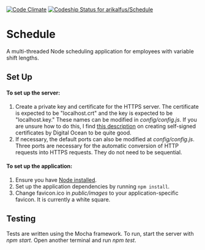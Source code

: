 [![Code Climate](https://codeclimate.com/github/arikalfus/Schedule/badges/gpa.svg)](https://codeclimate.com/github/arikalfus/Schedule) [![Codeship Status for arikalfus/Schedule](https://codeship.com/projects/09071d00-52bb-0134-6da7-02adab5d782c/status?branch=master)](https://codeship.com/projects/171638)

# Schedule

A multi-threaded Node scheduling application for employees with variable shift lengths.

## Set Up

#### To set up the server:

1. Create a private key and certificate for the HTTPS server. The certificate is expected to be "localhost.crt" and 
the key is expected to be "localhost.key." These names can be modified in _config/config.js_. If you are unsure how 
to do this, I find [this description](https://www.digitalocean.com/community/tutorials/openssl-essentials-working-with-ssl-certificates-private-keys-and-csrs)
on creating self-signed certificates by Digital Ocean to be quite good.
2. If necessary, the default ports can also be modified at _config/config.js_. Three ports are necessary for the 
automatic conversion of HTTP requests into HTTPS requests. They do not need to be sequential.

#### To set up the application:

1. Ensure you have [Node installed](https://nodejs.org/en/download/).
2. Set up the application dependencies by running `npm install`.
3. Change favicon.ico in _public/images_ to your application-specific favicon. It is currently a white square.

## Testing

Tests are written using the Mocha framework. To run, start the server with _npm start_. Open another terminal and run _npm test_.
